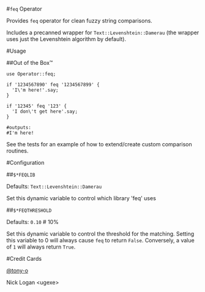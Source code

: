 #```feq``` Operator

Provides ```feq``` operator for clean fuzzy string comparisons.

Includes a precanned wrapper for `Text::Levenshtein::Damerau` (the wrapper uses just the Levenshtein algorithm by default).

#Usage

##Out of the Box™

```perl6
use Operator::feq;

if '1234567890' feq '1234567899' {
  'I\'m here!'.say;
}

if '12345' feq '123' {
  'I don\'t get here'.say;
}

#outputs:
#I'm here!
```

See the tests for an example of how to extend/create custom comparison routines.

#Configuration

##```$*FEQLIB```

Defaults: ```Text::Levenshtein::Damerau```

Set this dynamic variable to control which library 'feq' uses

##```$*FEQTHRESHOLD```

Defaults: ```0.10``` # 10%

Set this dynamic variable to control the threshold for the matching.  Setting this variable to 0 will always cause ```feq``` to return ```False```.  Conversely, a value of ```1``` will always return ```True```.



#Credit Cards

[@tony-o](https://www.gittip.com/tony-o/)

Nick Logan \<ugexe\>
